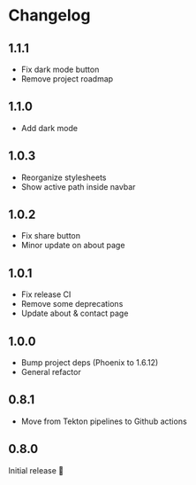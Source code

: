 # Changelog

## 1.1.1
- Fix dark mode button
- Remove project roadmap

## 1.1.0
- Add dark mode

## 1.0.3
- Reorganize stylesheets
- Show active path inside navbar

## 1.0.2
- Fix share button
- Minor update on about page

## 1.0.1
- Fix release CI
- Remove some deprecations
- Update about & contact page

## 1.0.0
- Bump project deps (Phoenix to 1.6.12)
- General refactor

## 0.8.1
- Move from Tekton pipelines to Github actions

## 0.8.0
Initial release 🎉
